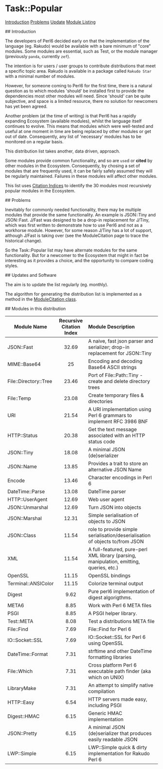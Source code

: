 # Task::Popular
[Introduction](#intro)
[Problems](#probs)
[Update](#update)
[Module Listing](#mods)

<a name="intro"/>
## Introduction

The developers of Perl6 decided early on that the implementation
of the language (eg. Rakudo) would be available with a bare minimum of "core" modules.
Some modules are essential, such as Test, or the module manager (previously `panda`, currently `zef`).

The intention is for users / user groups to contribute distributions that meet a specific topic area.
Rakudo is available in a package called `Rakudo Star` with a minimal number of modules.

However, for someone coming to Perl6 for the first time, there is a natural question as to which
modules 'should' be installed first to provide the dependencies most other modules will need.
Since 'should' can be quite subjective, and space is a limited resource, there no solution for newcomers has yet been agreed.

Another problem (at the time of writing) is that Perl6 has a rapidly expanding Ecosystem (available modules),
whilst the language itself
continues to evolve. This means that modules which were well-tested and useful at one moment in time are being
replaced by other modules or get out of date. Consequently, any list of 'necessary' modules has to
be monitored on a regular basis.

This distribution list takes another, data driven, approach.

Some modules provide common functionality, and so are `use`d or **cited** by other modules in the Ecosystem.
Consequently, by chosing a set of modules that are
frequently used, it can be fairly safely assumed they will be regularly maintained. Failures in these modules will affect other modules.

This list uses [Citation Indices](http://finanalyst.github.io/ModuleCitation/) to identify the 30 modules most recursively popular modules in the Ecosystem.

<a name="probs"/>
## Problems

Inevitably for commonly needed functionality, there may be multiple modules that provide the same functionality.
An example is JSON::Tiny and JSON::Fast. J/Fast was designed to be a drop-in replacement for J/Tiny, which
was first written to demonstrate how to use Perl6 and not as a workhorse module. However, for some reason J/Tiny
has a lot of support, although J/Fast is taking over (see the  ModuleCitation page to trace the historical change).

So the Task::Popular list may have alternate modules for the same functionality. But for a newcomer to the Ecosystem
that might in fact be interesting as it provides a choice, and the opportunity to compare coding styles.

<a name="update"/>
## Updates and Software

The aim is to update the list regularly (eg. monthly).

The algorithm for generating the distribution list is implemented as a method in the [ModuleCitation class](https://github.com/finanalyst/ModuleCitation).

<a name="mods"/>
## Modules in this distribution

| Module Name | Recursive Citation Index | Module Description |
|---| :---: | :--- |
| JSON::Fast | 32.69 | A naive, fast json parser and serializer; drop-in replacement for JSON::Tiny |
| MIME::Base64 | 25 | Encoding and decoding Base64 ASCII strings |
| File::Directory::Tree | 23.46 | Port of File::Path::Tiny - create and delete directory trees |
| File::Temp | 23.08 | Create temporary files & directories |
| URI | 21.54 | A URI implementation using Perl 6 grammars to implement RFC 3986 BNF |
| HTTP::Status | 20.38 | Get the text message associated with an HTTP status code |
| JSON::Tiny | 18.08 | A minimal JSON (de)serializer |
| JSON::Name | 13.85 | Provides a trait to store an alternative JSON Name |
| Encode | 13.46 | Character encodings in Perl 6 |
| DateTime::Parse | 13.08 | DateTime parser |
| HTTP::UserAgent | 12.69 | Web user agent |
| JSON::Unmarshal | 12.69 | Turn JSON into objects |
| JSON::Marshal | 12.31 | Simple serialisation of objects to JSON |
| JSON::Class | 11.54 | role to provide simple serialisation/deserialisation of objects to/from JSON |
| XML | 11.54 | A full-featured, pure-perl XML library (parsing, manipulation, emitting, queries, etc.) |
| OpenSSL | 11.15 | OpenSSL bindings |
| Terminal::ANSIColor | 11.15 | Colorize terminal output |
| Digest | 9.62 | Pure perl6 implementation of digest algorigthms. |
| META6 | 8.85 | Work with Perl 6 META files |
| PSGI | 8.85 | A PSGI helper library. |
| Test::META | 8.08 | Test a distributions META file |
| File::Find | 7.69 | File::Find for Perl 6 |
| IO::Socket::SSL | 7.69 | IO::Socket::SSL for Perl 6 using OpenSSL |
| DateTime::Format | 7.31 | strftime and other DateTime formatting libraries |
| File::Which | 7.31 | Cross platform Perl 6 executable path finder (aka which on UNIX) |
| LibraryMake | 7.31 | An attempt to simplify native compilation |
| HTTP::Easy | 6.54 | HTTP servers made easy, including PSGI |
| Digest::HMAC | 6.15 | Generic HMAC implementation |
| JSON::Pretty | 6.15 | A minimal JSON (de)serializer that produces easily readable JSON |
| LWP::Simple | 6.15 | LWP::Simple quick & dirty implementation for Rakudo Perl 6 |